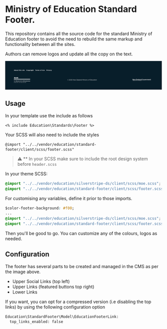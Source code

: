 # Ministry of Education Standard Footer.

This repository contains all the source code for the standard Ministry of
Education footer to avoid the need to rebuild the same markup and functionality
between all the sites.

Authors can remove logos and update all the copy on the text.

![demo](client/img/demo.png)

## Usage

In your template use the include as follows

```
<% include Education\Standards\Footer %>
```

Your SCSS will also need to include the styles

```
@import "../../vendor/education/standard-footer/client/scss/footer.scss"
```

> :warning: ** In your SCSS make sure to include the root design system before `header.scss`

In your theme SCSS:

```css
@import "../../vendor/education/silverstripe-ds/client/scss/moe.scss";
@import "../../vendor/education/standard-footer/client/scss/footer.scss";
```

For customising any variables, define it prior to those imports.

```css
$color-footer-background: #f00;
...
@import "../../vendor/education/silverstripe-ds/client/scss/moe.scss";
@import "../../vendor/education/standard-footer/client/scss/footer.scss";
```

Then you'll be good to go. You can customize any of the colours, logos as
needed.

## Configuration

The footer has several parts to be created and managed in the CMS as per the
image above.

 - Upper Social Links (top left)
 - Upper Links (featured buttons top right)
 - Lower Links

If you want, you can opt for a compressed version (i.e disabling the top links)
by using the following configuration option

```
Education\StandardFooter\Model\EducationFooterLink:
  top_links_enabled: false
```


